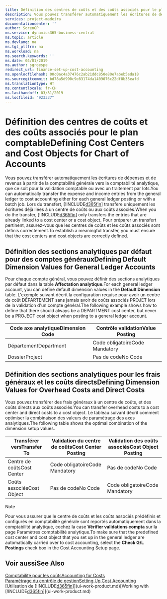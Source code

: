 ```yaml
---
title: Définition des centres de coûts et des coûts associés pour le plan comptable | Microsoft Docs
description: Vous pouvez transférer automatiquement les écritures de dépenses et de revenus à partir de la comptabilité générale vers la comptabilité analytique, que ce soit pour la validation comptable ou avec un traitement par lots. Lors du transfert, le système transfère uniquement les écritures déjà liées à un centre de coûts ou aux coûts associés. Pour préparer un transfert pertinent, assurez-vous que les centres de coûts et les coûts associés sont définis correctement.
services: project-madeira
documentationcenter: ''
author: SorenGP
ms.service: dynamics365-business-central
ms.topic: article
ms.devlang: na
ms.tgt_pltfrm: na
ms.workload: na
ms.search.keywords: ''
ms.date: 04/01/2019
ms.author: sgroespe
redirect_url: finance-set-up-cost-accounting
ms.openlocfilehash: 00c0ac4a37476c2ab21ddc850e80e7abeb5eda18
ms.sourcegitcommit: bd78a5d990c9e83174da1409076c22df8b35eafd
ms.translationtype: HT
ms.contentlocale: fr-CH
ms.lasthandoff: 03/31/2019
ms.locfileid: "923337"
---
```

# <a name="defining-cost-centers-and-cost-objects-for-chart-of-accounts"></a><span data-ttu-id="dbc91-105">Définition des centres de coûts et des coûts associés pour le plan comptable</span><span class="sxs-lookup"><span data-stu-id="dbc91-105">Defining Cost Centers and Cost Objects for Chart of Accounts</span></span>
<span data-ttu-id="dbc91-106">Vous pouvez transférer automatiquement les écritures de dépenses et de revenus à partir de la comptabilité générale vers la comptabilité analytique, que ce soit pour la validation comptable ou avec un traitement par lots.</span><span class="sxs-lookup"><span data-stu-id="dbc91-106">You can automatically transfer the expense and income entries from the general ledger to cost accounting either for each general ledger posting or with a batch job.</span></span> <span data-ttu-id="dbc91-107">Lors du transfert, [!INCLUDE[d365fin](includes/d365fin_md.md)] transfère uniquement les écritures déjà liées à un centre de coûts ou aux coûts associés.</span><span class="sxs-lookup"><span data-stu-id="dbc91-107">When you do the transfer, [!INCLUDE[d365fin](includes/d365fin_md.md)] only transfers the entries that are already linked to a cost center or a cost object.</span></span> <span data-ttu-id="dbc91-108">Pour préparer un transfert pertinent, assurez-vous que les centres de coûts et les coûts associés sont définis correctement.</span><span class="sxs-lookup"><span data-stu-id="dbc91-108">To establish a meaningful transfer, you must ensure that the cost centers and cost objects are correctly defined.</span></span>  

## <a name="defining-default-dimension-values-for-general-ledger-accounts"></a><span data-ttu-id="dbc91-109">Définition des sections analytiques par défaut pour des comptes généraux</span><span class="sxs-lookup"><span data-stu-id="dbc91-109">Defining Default Dimension Values for General Ledger Accounts</span></span>  
<span data-ttu-id="dbc91-110">Pour chaque compte général, vous pouvez définir des sections analytiques par défaut dans la table **Affectation analytique**.</span><span class="sxs-lookup"><span data-stu-id="dbc91-110">For each general ledger account, you can define default dimension values in the **Default Dimension** table.</span></span> <span data-ttu-id="dbc91-111">L'exemple suivant décrit la configuration requise pour avoir un centre de coût DÉPARTEMENT sans jamais avoir de coûts associés PROJET lors de la validation d'un compte général.</span><span class="sxs-lookup"><span data-stu-id="dbc91-111">The following example shows how to define that there should always be a DEPARTMENT cost center, but never be a PROJECT cost object when posting to a general ledger account.</span></span>  

|<span data-ttu-id="dbc91-112">**Code axe analytique**</span><span class="sxs-lookup"><span data-stu-id="dbc91-112">**Dimension Code**</span></span>|<span data-ttu-id="dbc91-113">**Contrôle validation**</span><span class="sxs-lookup"><span data-stu-id="dbc91-113">**Value Posting**</span></span>|  
|------------------------------------------|-----------------------------------------|  
|<span data-ttu-id="dbc91-114">Département</span><span class="sxs-lookup"><span data-stu-id="dbc91-114">Department</span></span>|<span data-ttu-id="dbc91-115">Code obligatoire</span><span class="sxs-lookup"><span data-stu-id="dbc91-115">Code Mandatory</span></span>|  
|<span data-ttu-id="dbc91-116">Dossier</span><span class="sxs-lookup"><span data-stu-id="dbc91-116">Project</span></span>|<span data-ttu-id="dbc91-117">Pas de code</span><span class="sxs-lookup"><span data-stu-id="dbc91-117">No Code</span></span>|  

## <a name="defining-dimension-values-for-overhead-costs-and-direct-costs"></a><span data-ttu-id="dbc91-118">Définition des sections analytiques pour les frais généraux et les coûts directs</span><span class="sxs-lookup"><span data-stu-id="dbc91-118">Defining Dimension Values for Overhead Costs and Direct Costs</span></span>  
 <span data-ttu-id="dbc91-119">Vous pouvez transférer des frais généraux à un centre de coûts, et des coûts directs aux coûts associés.</span><span class="sxs-lookup"><span data-stu-id="dbc91-119">You can transfer overhead costs to a cost center and direct costs to a cost object.</span></span> <span data-ttu-id="dbc91-120">Le tableau suivant décrit comment optimiser la combinaison des valeurs de paramétrage des axes analytiques.</span><span class="sxs-lookup"><span data-stu-id="dbc91-120">The following table shows the optimal combination of the dimension setup values.</span></span>  

|<span data-ttu-id="dbc91-121">Transférer vers</span><span class="sxs-lookup"><span data-stu-id="dbc91-121">Transfer To</span></span>|<span data-ttu-id="dbc91-122">Validation du centre de coûts</span><span class="sxs-lookup"><span data-stu-id="dbc91-122">Cost Center Posting</span></span>|<span data-ttu-id="dbc91-123">Validation des coûts associés</span><span class="sxs-lookup"><span data-stu-id="dbc91-123">Cost Object Posting</span></span>|  
|-----------------|-------------------------|-------------------------|  
|<span data-ttu-id="dbc91-124">Centre de coûts</span><span class="sxs-lookup"><span data-stu-id="dbc91-124">Cost Center</span></span>|<span data-ttu-id="dbc91-125">Code obligatoire</span><span class="sxs-lookup"><span data-stu-id="dbc91-125">Code Mandatory</span></span>|<span data-ttu-id="dbc91-126">Pas de code</span><span class="sxs-lookup"><span data-stu-id="dbc91-126">No Code</span></span>|  
|<span data-ttu-id="dbc91-127">Coûts associés</span><span class="sxs-lookup"><span data-stu-id="dbc91-127">Cost Object</span></span>|<span data-ttu-id="dbc91-128">Pas de code</span><span class="sxs-lookup"><span data-stu-id="dbc91-128">No Code</span></span>|<span data-ttu-id="dbc91-129">Code obligatoire</span><span class="sxs-lookup"><span data-stu-id="dbc91-129">Code Mandatory</span></span>|  

> [!NOTE]  
>  <span data-ttu-id="dbc91-130">Pour vous assurer que le centre de coûts et les coûts associés prédéfinis et configurés en comptabilité générale sont reportés automatiquement dans la comptabilité analytique, cochez la case **Vérifier validations compta** sur la page Paramètres comptabilité analytique.</span><span class="sxs-lookup"><span data-stu-id="dbc91-130">To make sure that the predefined cost center and cost object that you set up in the general ledger are automatically carried over to cost accounting, select the **Check G/L Postings** check box in the Cost Accounting Setup page.</span></span>  

## <a name="see-also"></a><span data-ttu-id="dbc91-131">Voir aussi</span><span class="sxs-lookup"><span data-stu-id="dbc91-131">See Also</span></span>  
[<span data-ttu-id="dbc91-132">Comptabilité pour les coûts</span><span class="sxs-lookup"><span data-stu-id="dbc91-132">Accounting for Costs</span></span>](finance-manage-cost-accounting.md)  
[<span data-ttu-id="dbc91-133">Paramétrage du contrôle de gestion</span><span class="sxs-lookup"><span data-stu-id="dbc91-133">Setting Up Cost Accounting</span></span>](finance-set-up-cost-accounting.md)  
<span data-ttu-id="dbc91-134">[Utilisation de [!INCLUDE[d365fin](includes/d365fin_md.md)]](ui-work-product.md)</span><span class="sxs-lookup"><span data-stu-id="dbc91-134">[Working with [!INCLUDE[d365fin](includes/d365fin_md.md)]](ui-work-product.md)</span></span>
